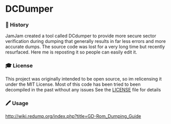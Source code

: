 # DCDumper

### 📝 History
JamJam created a tool called DCdumper to provide more secure sector verification during dumping that generally results in far less errors and more accurate dumps. 
The source code was lost for a very long time but recently resurfaced. Here me is reposting it so people can easily edit it.

### 🎓 License

This project was originally intended to be open source, so im relicensing it under the MIT License. 
Most of this code has been tried to been decompiled in the past without any issues
See the [LICENSE](LICENSE) file for details

### 🖍 Usage
http://wiki.redump.org/index.php?title=GD-Rom_Dumping_Guide
